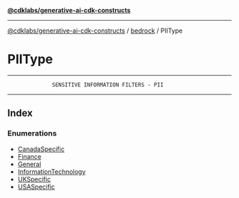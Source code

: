 [**@cdklabs/generative-ai-cdk-constructs**](../../../../README.md)

***

[@cdklabs/generative-ai-cdk-constructs](../../../../README.md) / [bedrock](../../README.md) / PIIType

# PIIType

***************************************************************************
                  SENSITIVE INFORMATION FILTERS - PII
***************************************************************************

## Index

### Enumerations

- [CanadaSpecific](enumerations/CanadaSpecific.md)
- [Finance](enumerations/Finance.md)
- [General](enumerations/General.md)
- [InformationTechnology](enumerations/InformationTechnology.md)
- [UKSpecific](enumerations/UKSpecific.md)
- [USASpecific](enumerations/USASpecific.md)
